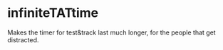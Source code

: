 # infiniteTATtime
Makes the timer for test&amp;track last much longer, for the people that get distracted.

